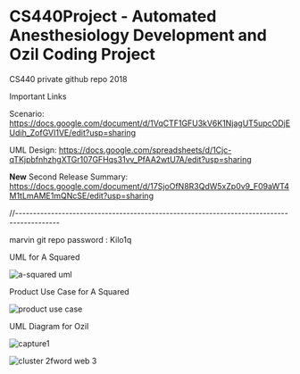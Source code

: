 # CS440Project - Automated Anesthesiology Development and Ozil Coding Project
CS440 private github repo 2018

Important Links

Scenario: https://docs.google.com/document/d/1VqCTF1GFU3kV6K1NjagUT5upcODjEUdih_ZofGVI1VE/edit?usp=sharing

UML Design: https://docs.google.com/spreadsheets/d/1Cjc-qTKjpbfnhzhgXTGr107GFHqs31vv_PfAA2wtU7A/edit?usp=sharing


****New****
Second Release Summary: https://docs.google.com/document/d/17SjoOfN8R3QdW5xZp0v9_F09aWT4M1tLmAME1mQNcSE/edit?usp=sharing



//------------------------------------------------------------------------------------------

marvin git repo password : Kilo1q

UML for A Squared

![a-squared uml](https://user-images.githubusercontent.com/16420802/47695281-4ceb4380-dbcf-11e8-9de0-c3e9f323eef2.jpeg)


Product Use Case for A Squared

![product use case](https://user-images.githubusercontent.com/16420802/47697020-41037f80-dbd7-11e8-8945-35074c49fb1f.jpeg)



UML Diagram for Ozil 

![capture1](https://user-images.githubusercontent.com/16420802/46299780-bd1e8f00-c567-11e8-8a38-8c498b956f51.JPG)




![cluster 2fword web 3](https://user-images.githubusercontent.com/16420802/46243268-fbfdea80-c397-11e8-9e93-b5fa4d3bd7b6.png)





